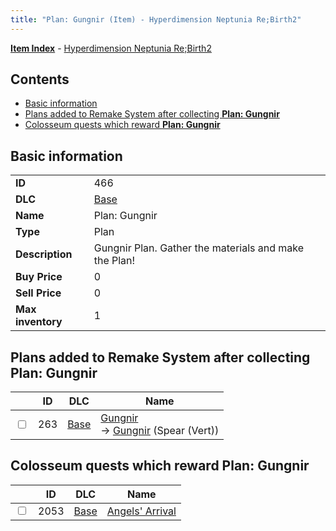 ```yaml
---
title: "Plan: Gungnir (Item) - Hyperdimension Neptunia Re;Birth2"
---
```


[**Item Index**](/neptunia/rb2/item/index.html) - [Hyperdimension Neptunia Re;Birth2](/neptunia/rb2)

## Contents

- [Basic information](#basic-information)
- [Plans added to Remake System after collecting **Plan: Gungnir**](#plans-added-to-remake-system-after-collecting-plan-gungnir)
- [Colosseum quests which reward **Plan: Gungnir**](#colosseum-quests-which-reward-plan-gungnir)

## Basic information

|   |   |
| -- | -- |
| **ID** | 466 |
| **DLC** | [Base](/neptunia/rb2/dlc/0-base.html) |
| **Name** | Plan: Gungnir |
| **Type** | Plan |
| **Description** | Gungnir Plan. Gather the materials and make the Plan! |
| **Buy Price** | 0 |
| **Sell Price** | 0 |
| **Max inventory** | 1 |

## Plans added to Remake System after collecting **Plan: Gungnir**

|    | ID | DLC | Name |
| -- | -- | --- | ---- |
| <input type="checkbox" id="rb2-remake-0-263" class="trackbox" /> | 263 | [Base](/neptunia/rb2/dlc/0-base.html) | [Gungnir](/neptunia/rb2/remake/0-263-gungnir.html)<br />→ [Gungnir](/neptunia/rb2/item/0-1217-gungnir.html) (Spear (Vert)) |

## Colosseum quests which reward **Plan: Gungnir**

|    | ID | DLC | Name |
| -- | -- | --- | ---- |
| <input type="checkbox" id="rb2-colosseum-0-2053" class="trackbox" /> | 2053 | [Base](/neptunia/rb2/dlc/0-base.html) | [Angels' Arrival](/neptunia/rb2/colosseum/0-2053-angels-arrival.html) |